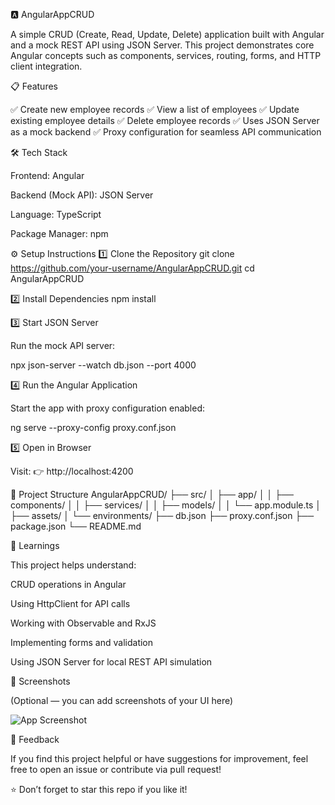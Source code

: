 🅰️ AngularAppCRUD

A simple CRUD (Create, Read, Update, Delete) application built with Angular and a mock REST API using JSON Server. This project demonstrates core Angular concepts such as components, services, routing, forms, and HTTP client integration.

📋 Features

✅ Create new employee records
✅ View a list of employees
✅ Update existing employee details
✅ Delete employee records
✅ Uses JSON Server as a mock backend
✅ Proxy configuration for seamless API communication

🛠️ Tech Stack

Frontend: Angular

Backend (Mock API): JSON Server

Language: TypeScript

Package Manager: npm

⚙️ Setup Instructions
1️⃣ Clone the Repository
git clone https://github.com/your-username/AngularAppCRUD.git
cd AngularAppCRUD

2️⃣ Install Dependencies
npm install

3️⃣ Start JSON Server

Run the mock API server:

npx json-server --watch db.json --port 4000

4️⃣ Run the Angular Application

Start the app with proxy configuration enabled:

ng serve --proxy-config proxy.conf.json

5️⃣ Open in Browser

Visit:
👉 http://localhost:4200

📁 Project Structure
AngularAppCRUD/
├── src/
│   ├── app/
│   │   ├── components/
│   │   ├── services/
│   │   ├── models/
│   │   └── app.module.ts
│   ├── assets/
│   └── environments/
├── db.json
├── proxy.conf.json
├── package.json
└── README.md

🧠 Learnings

This project helps understand:

CRUD operations in Angular

Using HttpClient for API calls

Working with Observable and RxJS

Implementing forms and validation

Using JSON Server for local REST API simulation

📸 Screenshots

(Optional — you can add screenshots of your UI here)

![App Screenshot](./src/assets/screenshot.png)

💬 Feedback

If you find this project helpful or have suggestions for improvement, feel free to open an issue or contribute via pull request!

⭐ Don’t forget to star this repo if you like it!
